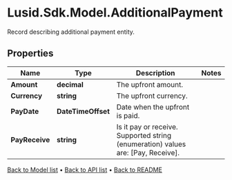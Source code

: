 # Lusid.Sdk.Model.AdditionalPayment
Record describing additional payment entity.

## Properties

Name | Type | Description | Notes
------------ | ------------- | ------------- | -------------
**Amount** | **decimal** | The upfront amount. | 
**Currency** | **string** | The upfront currency. | 
**PayDate** | **DateTimeOffset** | Date when the upfront is paid. | 
**PayReceive** | **string** | Is it pay or receive.    Supported string (enumeration) values are: [Pay, Receive]. | 

[Back to Model list](../README.md#documentation-for-models) &#8226; [Back to API list](../README.md#documentation-for-api-endpoints) &#8226; [Back to README](../README.md)

